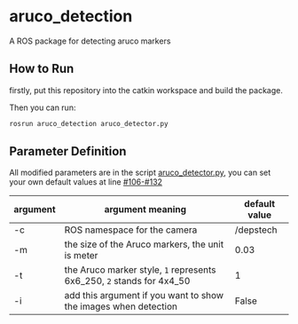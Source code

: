 # aruco_detection
A ROS package for detecting aruco markers

## How to Run
firstly, put this repository into the catkin workspace and build the package.

Then you can run:

```bash
rosrun aruco_detection aruco_detector.py
```

## Parameter Definition

All modified parameters are in the script [aruco_detector.py](scripts/aruco_detector.py), you can set your own default values at line [#106-#132](https://github.com/JackHaoyingZhou/aruco_detection/blob/main/scripts/aruco_detector.py#L106)

| argument | argument meaning                                                       | default value |
|----------|------------------------------------------------------------------------|---------------|
| -c       | ROS namespace for the camera                                           | /depstech     |
| -m       | the size of the Aruco markers, the unit is meter                       | 0.03          |
| -t       | the Aruco marker style, `1` represents 6x6_250, `2` stands for 4x4_50  | 1             |
| -i       | add this argument if you want to show the images when detection        | False         |

